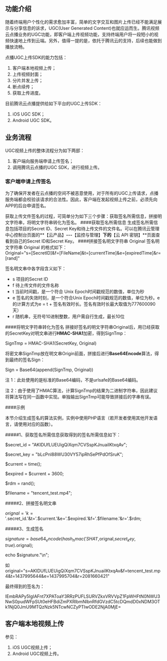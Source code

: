 ## 功能介绍
随着终端用户个性化的需求愈加丰富，简单的文字交互和图片上传已经不能满足展示与分享信息的诉求，UGC(User Generated Content)也就应运而生。腾讯视频云点播业务的UGC功能，即客户端上传视频功能，支持终端用户将一段短小的视频快速地上传到云端。另外，值得一提的是，依托于腾讯云的支持，后续也能做到播放流畅。

点播UGC上传SDK的能力包括：

1. 客户端本地视频上传；
2. 上传视频封面；
3. 分片并发上传；
4. 断点续传；
5. 获取上传进度。

目前腾讯云点播提供给如下平台的UGC上传SDK：

1. iOS UGC SDK；
2. Android UGC SDK。

## 业务流程
UGC视频上传的整体流程分为如下两部：

1. 客户端向服务端申请上传签名；
2. 调用腾讯云点播的UGC SDK，进行视频上传。

### 客户端申请上传签名
为了确保开发者在云点播的空间不被恶意使用，对于所有的UGC上传请求，点播服务端都会校验该请求的合法性。因此，客户端在发起视频上传之前，必须先向APP的后台申请签名。

获取上传文件签名的过程，可简单分为如下三个步骤：获取签名所需信息，拼接明文字符串，将明文字符串转化为签名。 
####获取签名所需信息
生成签名所需信息包括项目的Secret ID、Secret Key和待上传文件的文件名。可以在腾讯云管理中心控制台页面的**【云产品】**---**【监控与管理】**下的**【云 API 密钥】**页面查看到自己的Secret ID和Secret Key。 
####拼接签名明文字符串 Original
签名明文字符串 Original 的格式如下：  
Original="s=[SecretID]&f=[FileName]&t=[currentTime]&e=[expiredTime]&r=[rand]"
 
签名明文串中各字段含义如下：

- s 	项目的Secret ID 
- f 	待上传文件的文件名称 
- t 	当前时间戳，是一个符合 Unix Epoch时间戳规范的数值，单位为秒 
- e 	签名的失效时刻，是一个符合Unix Epoch时间戳规范的数值，单位为秒。e的计算方式为e = t + 签名有效时长。签名有效时长最大取值为777600090天） 
- r 	随机串，无符号10进制整数，用户需自行生成，最长10位 

####将明文字符串转化为签名
拼接好签名的明文字符串Original后，用已经获取的SecretKey对明文串进行**HMAC-SHA1**加密，得到SignTmp：
 
SignTmp = HMAC-SHA1(SecretKey, Original) 

将密文串SignTmp放在明文串Origin前面，拼接后进行**Base64Encode**算法，得到最终的签名Sign：
 
Sign = Base64(append(SignTmp, Original)) 

注 1：此处使用的是标准的Base64编码，不是urlsafe的Base64编码。

注 2：由于使用了HMAC算法，计算SignTmp的结果为二进制字符串，因此建议将算法写在同一函数中实现。单独输出SignTmp可能导致拼接后的字串有误。 

####示例
 
本节介绍生成签名的算法实例，实例中使用PHP语言（若开发者使用其他开发语言，请使用对应的函数）。 

#####1、获取签名所需信息获取得到的签名所需信息如下：
 
$secret_id = "AKIDUfLUEUigQiXqm7CVSspKJnuaiIKtxqAv";
 
$secret_key = "bLcPnl88WU30VY57ipRhSePfPdOfSruK";
 
$current = time();
 
$expired = $current + 3600;
  
$rdm = rand();
 
$filename = "tencent_test.mp4";
 
#####2、拼接签名明文串
 
$orignal = 'k='.$secret_id.'&t='.$current.'&e='.$expired.'&f='.$filename.'&r='.$rdm;
 
#####3、生成签名
 
$signature=base64_encode(hash_hmac('SHA1',$orignal,$secret_key, true).$orignal);
 
echo $signature."\n";
  
如 original="s=AKIDUfLUEUigQiXqm7CVSspKJnuaiIKtxqAv&f=tencent_test.mp4&t=1437995644&e=1437995704&r=2081660421"
 
最终得到的签名为：
 
IEmbRAPy5IgIAFnt7XPAToaY3RRzPUFLSURVZkxVRVVpZ1FpWHFtN0NWU3NwS0pudWFpSUt0eHFBdiZmPXRlbmNlbnRfdGVzdC5tcDQmdD0xNDM3OTk1NjQ0JmU9MTQzNzk5NTcwNCZyPTIwODE2NjA0MjE= 


## 客户端本地视频上传

参见：

1. iOS UGC视频上传；
2. Android UGC视频上传。
